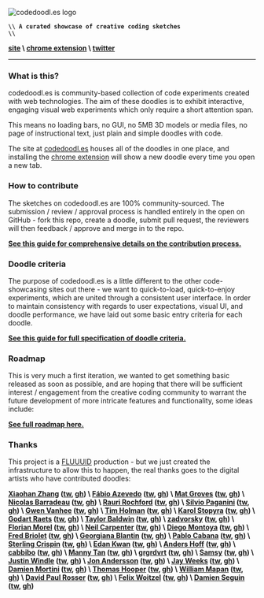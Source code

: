 ![codedoodl.es logo](http://assets.codedoodl.es/readme_logo.png?1)

<code>**\\\\ A curated showcase of creative coding sketches \\\\**</code>

**[site](http://codedoodl.es) \\ [chrome extension](https://chrome.google.com/webstore/detail/codedoodles/hhfnbfhcojlgbojpphigjibpjkccfikh) \\ [twitter](http://twitter.com/codedoodl_es)**

___

### What is this?

codedoodl.es is community-based collection of code experiments created with web technologies. The aim of these doodles is to exhibit interactive, engaging visual web experiments which only require a short attention span.

This means no loading bars, no GUI, no 5MB 3D models or media files, no page of instructional text, just plain and simple doodles with code.

The site at [codedoodl.es](http://codedoodl.es) houses all of the doodles in one place, and installing the [chrome extension](https://chrome.google.com/webstore/detail/codedoodles/hhfnbfhcojlgbojpphigjibpjkccfikh) will show a new doodle every time you open a new tab.

### How to contribute

The sketches on codedoodl.es are 100% community-sourced. The submission / review / approval process is handled entirely in the open on GitHub - fork this repo, create a doodle, submit pull request, the reviewers will then feedback / approve and merge in to the repo.

**[See this guide for comprehensive details on the contribution process.](docs/contributing.md)**

### Doodle criteria

The purpose of codedoodl.es is a little different to the other code-showcasing sites out there - we want to quick-to-load, quick-to-enjoy experiments, which are united through a consistent user interface. In order to maintain consistency with regards to user expectations, visual UI, and doodle performance, we have laid out some basic entry criteria for each doodle.

**[See this guide for full specification of doodle criteria.](docs/criteria.md)**

### Roadmap

This is very much a first iteration, we wanted to get something basic released as soon as possible, and are hoping that there will be sufficient interest / engagement from the creative coding community to warrant the future development of more intricate features and functionality, some ideas include:

**[See full roadmap here.](docs/roadmap.md)**

### Thanks

This project is a [FLUUUID](http://FLUUU.ID) production - but we just created the infrastructure to allow this to happen, the real thanks goes to the digital artists who have contributed doodles:

**[Xiaohan Zhang](http://www.hellochar.com/) ([tw](http://twitter.com/hellocharlien), [gh](http://github.com/hellochar)) \ [Fábio Azevedo](http://icantcontrolmyego.net) ([tw](http://twitter.com/naso), [gh](http://github.com/naso)) \ [Mat Groves](http://www.goodboydigital.com/) ([tw](http://twitter.com/doormat23), [gh](http://github.com/GoodBoyDigital)) \ [Nicolas Barradeau](http://www.barradeau.com) ([tw](http://twitter.com/nicoptere), [gh](http://github.com/nicoptere)) \ [Rauri Rochford](http://www.esquemedia.com) ([tw](http://twitter.com/raurir), [gh](http://github.com/raurir)) \ [Silvio Paganini](http://s2paganini.com) ([tw](http://twitter.com/silviopaganini), [gh](http://github.com/silviopaganini)) \ [Gwen Vanhee](http://nocomputer.be) ([tw](http://twitter.com/wearenocomputer), [gh](http://github.com/gwenvanhee)) \ [Tim Holman](http://tholman.com) ([tw](http://twitter.com/twholman), [gh](http://github.com/tholman)) \ [Karol Stopyra](http://stopyransky.com) ([tw](http://twitter.com/stopyransky), [gh](http://github.com/stopyransky)) \ [Godart Raets](http://www.gdart.be/intro.html) ([tw](http://twitter.com/SirSmoooth), [gh](http://github.com/SirGodart)) \ [Taylor Baldwin](https://tbaldw.in) ([tw](http://twitter.com/taylorbaldwin), [gh](http://github.com/rolyatmax)) \ [zadvorsky](http://www.zadvorsky.com) ([tw](http://twitter.com/zadvorsky), [gh](http://github.com/zadvorsky)) \ [Florian Morel](http://ayamflow.fr) ([tw](http://twitter.com/ayamflow), [gh](http://github.com/ayamflow)) \ [Neil Carpenter](http://neilcarpenter.com) ([tw](http://twitter.com/neilcarpenter), [gh](http://github.com/neilcarpenter)) \ [Diego Montoya](http://www.diego-montoya.com) ([tw](http://twitter.com/diego_montoya_), [gh](http://github.com/montoyadiego)) \ [Fred Briolet](http://fredericbriolet.com/) ([tw](http://twitter.com/fredbriolet), [gh](http://github.com/FredericBriolet)) \ [Georgiana Blantin](http://codepen.io/giana/) ([tw](http://twitter.com/gianablantin), [gh](http://github.com/GianaB)) \ [Pablo Cabana](http://caostar.com/thoughts/) ([tw](http://twitter.com/pablocabana), [gh](http://github.com/caostar)) \ [Sterling Crispin](http://www.sterlingcrispin.com) ([tw](http://twitter.com/sterlingcrispin), [gh](http://github.com/sterlingcrispin)) \ [Edan Kwan](http://www.edankwan.com/) ([tw](http://twitter.com/edankwan), [gh](http://github.com/edankwan)) \ [Anders Hoff](http://inconvergent.net) ([tw](http://twitter.com/inconvergent), [gh](http://github.com/inconvergent)) \ [cabbibo](http://cabbi.bo) ([tw](http://twitter.com/cabbibo), [gh](http://github.com/cabbibo)) \ [Manny Tan](http://uncontrol.com) ([tw](http://twitter.com/mannytan), [gh](http://github.com/mannytan)) \ [grgrdvrt](http://www.grgrdvrt.com) ([tw](http://twitter.com/grgrdvrt), [gh](http://github.com/grgrdvrt)) \ [Samsy](http://samsy.ninja) ([tw](http://twitter.com/Samsyyyy), [gh](http://github.com/Samsy)) \ [Justin Windle](http://soulwire.co.uk) ([tw](http://twitter.com/soulwire), [gh](http://github.com/soulwire)) \ [Jon Andersson](http://jonandersson.se) ([tw](http://twitter.com/andersson_jon), [gh](http://github.com/j0n)) \ [Jay Weeks](http://jayweeks.com) ([tw](http://twitter.com/jpweeks), [gh](http://github.com/jpweeks)) \ [Damien Mortini](http://damienmortini.me.uk) ([tw](http://twitter.com/d_m_m_n_), [gh](http://github.com/dmmn)) \ [Thomas Hooper](http://www.stainlessvision.com/) ([tw](http://twitter.com/tdhooper), [gh](http://github.com/tdhooper)) \ [William Mapan](http://wllmpn.com/) ([tw](http://twitter.com/williamapan), [gh](http://github.com/williamapan)) \ [David Paul Rosser](http://ivxvixviii.io) ([tw](http://twitter.com/ivxvixviii), [gh](http://github.com/ivxvixviii)) \ [Felix Woitzel](http://www.cake23.de) ([tw](http://twitter.com/Flexi23), [gh](http://github.com/Flexi23)) \ [Damien Seguin](http://dmnsgn.me/) ([tw](http://twitter.com/dmnsgn), [gh](http://github.com/dmnsgn))**